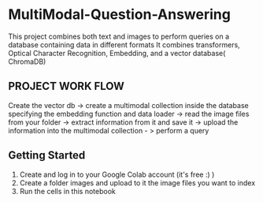 # MultiModal-Question-Answering
This project combines both text and images to perform queries on a database containing data in different formats
It combines transformers, Optical Character Recognition, Embedding, and a vector database( ChromaDB)

  ## PROJECT WORK FLOW
Create the vector db -> create a multimodal collection inside the database specifying the embedding function and data loader -> read the image files from your folder -> extract information from it and save it -> upload the information into the multimodal collection - > perform a query

## Getting Started
  1. Create and log in to your Google Colab account (it's free :) )
  2. Create a folder images and upload to it the image files you want to index
  3. Run the cells in this notebook

